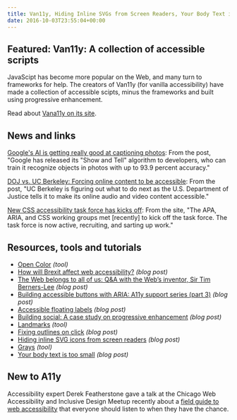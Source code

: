 ```yaml
---
title: Van11y, Hiding Inline SVGs from Screen Readers, Your Body Text is Too Small and More
date: 2016-10-03T23:55:04+00:00
---
```


## Featured: Van11y: A collection of accessible scripts

JavaScipt has become more popular on the Web, and many turn to frameworks for help. The creators of Van11y (for vanilla accessibility) have made a collection of accessible scipts, minus the frameworks and built using progressive enhancement.

Read about [Vana11y on its site](https://van11y.net).

## News and links

[Google's AI is getting really good at captioning photos](https://www.engadget.com/2016/09/23/googles-ai-is-getting-really-good-at-captioning-photos/): From the post, "Google has released its "Show and Tell" algorithm to developers, who can train it recognize objects in photos with up to 93.9 percent accuracy."

[DOJ vs. UC Berkeley: Forcing online content to be accessible](http://www.centerdigitaled.com/higher-ed/Web-Accessibility-Investigation-Higher-Ed.html): From the post, "UC Berkeley is figuring out what to do next as the U.S. Department of Justice tells it to make its online audio and video content accessible."

[New CSS accessibility task force has kicks off](https://www.w3.org/WAI/APA/task-forces/css-a11y/): From the site, "The APA, ARIA, and CSS working groups met \[recently\] to kick off the task force. The task force is now active, recruiting, and sarting up work."

## Resources, tools and tutorials

* [Open Color](https://yeun.github.io/open-color/) _(tool)_
* [How will Brexit affect web accessibility?](http://www.wearesigma.com/news/how-will-brexit-affect-web-accessibility/) _(blog post)_
* [The Web belongs to all of us: Q&A with the Web’s inventor, Sir Tim Berners-Lee](http://www.fordfoundation.org/ideas/equals-change-blog/posts/the-web-belongs-to-all-of-us-qa-with-the-web-s-inventor-sir-tim-berners-lee/) _(blog post)_
* [Building accessible buttons with ARIA: A11y support series (part 3)](https://www.deque.com/blog/accessible-aria-buttons/) _(blog post)_
* [Accessible floating labels](http://allthingssmitty.com/2016/09/25/accessible-floating-labels/) _(blog post)_
* [Building social: A case study on progressive enhancement](https://www.smashingmagazine.com/2016/09/building-social-a-case-study-on-progressive-enhancement/) _(blog post)_
* [Landmarks](http://matatk.agrip.org.uk/landmarks/) _(tool)_
* [Fixing outlines on click](https://alastairc.ac/2016/09/fixing-outlines-on-click/) _(blog post)_
* [Hiding inline SVG icons from screen readers](http://www.456bereastreet.com/archive/201609/hiding_inline_svg_icons_from_screen_readers/) _(blog post)_
* [Grays](http://jxnblk.com/grays/) _(tool)_
* [Your body text is too small](https://medium.com/@xtianmiller/your-body-text-is-too-small-5e02d36dc902) _(blog post)_

## New to A11y

Accessibility expert Derek Featherstone gave a talk at the Chicago Web Accessibility and Inclusive Design Meetup recently about a [field guide to web accessibility](https://www.youtube.com/watch?v=gf_BrfCZT7c) that everyone should listen to when they have the chance.